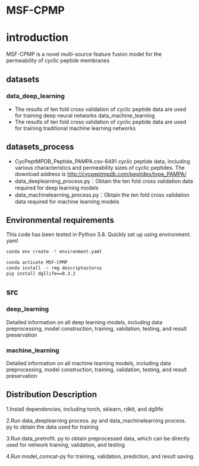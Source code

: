 # MSF-CPMP

# introduction

MSF-CPMP is a novel multi-source feature fusion model for the permeability of cyclic peptide membranes   
## datasets

### data_deep_learning   
* The results of ten fold cross validation of cyclic peptide data are used for training deep neural networks
data_machine_learning
* The results of ten fold cross validation of cyclic peptide data are used for training traditional machine learning networks
## datasets_process

* CycPeptMPDB_Peptide_PAMPA.csv-6491 cyclic peptide data, including various characteristics and permeability sizes of cyclic peptides. The download address is http://cycpeptmpdb.com/peptides/type_PAMPA/
* data_deeplearning_process.py：Obtain the ten fold cross validation data required for deep learning models
* data_machinelearning_process.py：Obtain the ten fold cross validation data required for machine learning models   
## Environmental requirements

This code has been tested in Python 3.8. Quickly set up using environment. yaml
```bash
conda env create -f environment.yaml
```
```bash
conda activate MSF-CPMP
conda install -c rmg descriptastorus
pip install dgllife==0.3.2
```
## src

### deep_learning

Detailed information on all deep learning models, including data preprocessing, model construction, training, validation, testing, and result preservation

### machine_learning

Detailed information on all machine learning models, including data preprocessing, model construction, training, validation, testing, and result preservation

## Distribution Description

1.Install dependencies, including torch, sklearn, rdkit, and dgllife 

2.Run data_deeplearning process. py and data_machinelearning process. py to obtain the data used for training

3.Run data_pretrofit. py to obtain preprocessed data, which can be directly used for network training, validation, and testing

4.Run model_comcat-py for training, validation, prediction, and result saving
